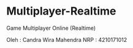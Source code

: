 # Multiplayer-Realtime
Game Multiplayer Online (Realtime)

Oleh  : Candra Wira Mahendra
NRP   : 4210171012
